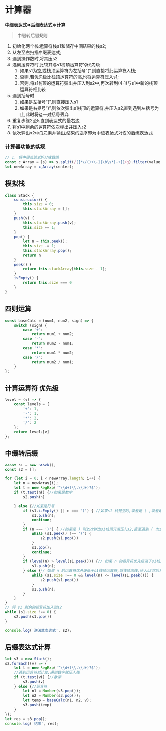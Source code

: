 # 计算器

**中缀表达式=>后缀表达式=>计算**

> 中缀转后缀规则 

1. 初始化两个栈:运算符栈s1和储存中间结果的栈s2;
2. 从左至右扫描中缀表达式;
3. 遇到操作数时,将其压s2
4. 遇到运算符时,比较其与s1栈顶运算符的优先级
   1. 如果s1为空,或栈顶运算符为左括号“(”,则直接将此运算符入栈;
   2. 否则,若优先级比栈顶运算符的高,也将运算符压入s1;
   3. 否则,将s1栈顶的运算符弹出并压入到s2中,再次转到(4-1)与s1中新的栈顶运算符相比较
5. 遇到括号时
   1. 如果是左括号“(”,则直接压入s1
   2. 如果是右括号“)”,则依次弹出s1栈顶的运算符,并压入s2,直到遇到左括号为止,此时将这一对括号丢弃
6. 重复步骤2至5,直到表达式的最右边
7. 将s1中剩余的运算符依次弹出并压入s2
8. 依次弹出s2中的元素并输出,结果的逆序即为中级表达式对应的后缀表达式



### 计算器功能的实现	

```js
// 1. 将中缀表达式拆分成数组
const c_Array = (s) => s.split(/([*\/()+\-]|\b\s*[-+])/g).filter(value => value !== '');
let newArray = c_Array(center);
```

##  模拟栈
```javascript
class Stack {
    constructor() {
        this.size = 0;
        this.stackArray = [];
    }
    push(v) {
        this.stackArray.push(v);
        this.size += 1;
    }
    pop() {
        let n = this.peek();
        this.size -= 1;
        this.stackArray.pop();
        return n
    }
    peek() {
        return this.stackArray[this.size - 1];
    }
    isEmpty() {
        return this.size === 0
    }
}
```

## 四则运算

```javascript
const baseCalc = (num1, num2, sign) => {
    switch (sign) {
        case '+':
            return num1 + num2;
        case '-':
            return num2 - num1;
        case '*':
            return num1 * num2;
        case '/':
            return num2 / num1;
    }
};
```

## 计算运算符 优先级

```javascript
level = (v) => {
    const levels = {
        '+': 1,
        '-': 1,
        '*': 2,
        '/': 2
    };
    return levels[v]
};
```

## 中缀转后缀

```javascript
const s1 = new Stack(); 
const s2 = [];

for (let i = 0; i < newArray.length; i++) {
    let n = newArray[i];
    let t = new RegExp('^\\d+(\\.\\d+)?$');
    if (t.test(n)) {//如果是数字
        s2.push(n)

    } else {//如果是符号
        if (s1.isEmpty() || n === '(') { //如果s1 栈是空的,或者是 ( ,或者是最后一个直接压入s1栈
            s1.push(n);
            continue;
        }
        if (n === ')') { //如果是 ) 则依次弹出s1栈顶元素压入s2,直至遇到 ( 为止
            while (s1.peek() !== '(') {
                s2.push(s1.pop())
            }
            s1.pop();
            continue;
        }
        if (level(n) > level(s1.peek())) {// 如果 n 的运算符优先级高于s1栈顶运算符,直接压入s1
            s1.push(n);
        } else {// 如果 n 的运算符优先级低于s1栈顶运算符,将栈顶出栈,压入s2然后再与栈顶比较
            while (s1.size !== 0 && level(n) <= level(s1.peek())) {
                s2.push(s1.pop())
            }
            s1.push(n);
        }
    }
}
// 将 s1 剩余的运算符加入到s2
while (s1.size !== 0) {
    s2.push(s1.pop())
}

console.log('逆波兰表达式', s2);
```

## 后缀表达式计算

```javascript
let s3 = new Stack();
s2.forEach((v) => {
    let t = new RegExp('^\\d+(\\.\\d+)?$');
    //遇到运算符就计算,遇到数字就压入栈
    if (t.test(v)) {//数字
        s3.push(v)
    } else {//运算符
        let n1 = Number(s3.pop());
        let n2 = Number(s3.pop());
        let temp = baseCalc(n1, n2, v);
        s3.push(temp)
    }
});
let res = s3.pop();
console.log('结果', res);
```

